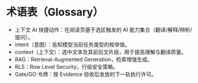# 术语表（Glossary）

- 上下文 AI 快捷动作：在阅读页基于选区触发的 AI 能力集合（翻译/解释/辨析/提问）。
- intent（意图）：告知模型当前任务类型的枚举值。
- context（上下文）：选中文本及其前后文片段，用于提高理解与翻译质量。
- RAG：Retrieval-Augmented Generation，检索增强生成。
- RLS：Row Level Security，行级安全策略。
- Gate/GO 令牌：按 Evidence 验收后发放的下一轨执行许可。
